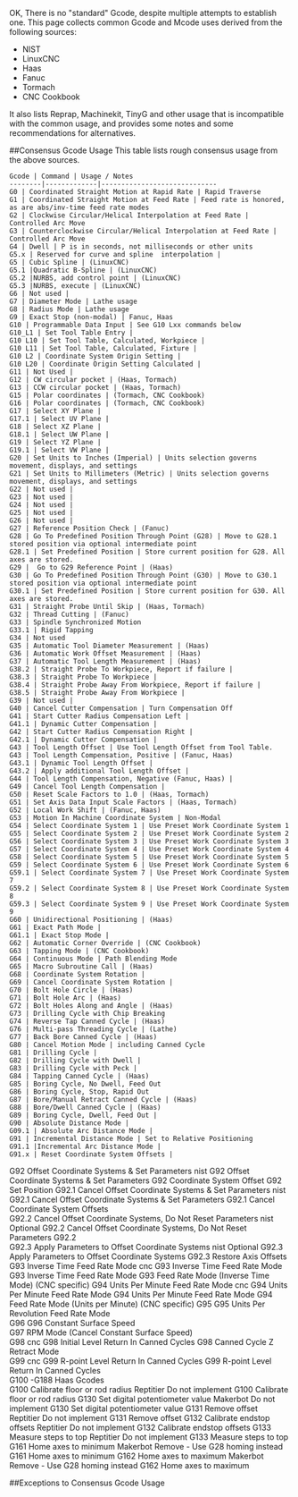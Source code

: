 OK, There is no "standard" Gcode, despite multiple attempts to establish one. This page collects common Gcode and Mcode uses derived from the following sources:

- NIST
- LinuxCNC
- Haas 
- Fanuc
- Tormach
- CNC Cookbook

It also lists Reprap, Machinekit, TinyG and other usage that is incompatible with the common usage, and provides some notes and some recommendations for alternatives.

##Consensus Gcode Usage
This table lists rough consensus usage from the above sources. 

	Gcode | Command | Usage / Notes
	--------|-------------|-----------------------------
	G0 | Coordinated Straight Motion at Rapid Rate | Rapid Traverse
	G1 | Coordinated Straight Motion at Feed Rate | Feed rate is honored, as are abs/inv-time feed rate modes
	G2 | Clockwise Circular/Helical Interpolation at Feed Rate | Controlled Arc Move
	G3 | Counterclockwise Circular/Helical Interpolation at Feed Rate | Controlled Arc Move
	G4 | Dwell | P is in seconds, not milliseconds or other units
	G5.x | Reserved for curve and spline  interpolation |
	G5 | Cubic Spline | (LinuxCNC)
	G5.1 |Quadratic B-Spline | (LinuxCNC)
	G5.2 |NURBS, add control point | (LinuxCNC)
	G5.3 |NURBS, execute | (LinuxCNC)
	G6 | Not used |
	G7 | Diameter Mode | Lathe usage
	G8 | Radius Mode | Lathe usage
	G9 | Exact Stop (non-modal) | Fanuc, Haas
	G10 | Programmable Data Input | See G10 Lxx commands below
	G10_L1 | Set Tool Table Entry |
	G10 L10 | Set Tool Table, Calculated, Workpiece |
	G10 L11 | Set Tool Table, Calculated, Fixture |
	G10 L2 | Coordinate System Origin Setting |
	G10 L20 | Coordinate Origin Setting Calculated |
	G11 | Not Used |
	G12 | CW circular pocket | (Haas, Tormach)
	G13 | CCW circular pocket | (Haas, Tormach) 
	G15 | Polar coordinates | (Tormach, CNC Cookbook)
	G16 | Polar coordinates | (Tormach, CNC Cookbook) 
	G17 | Select XY Plane |
	G17.1 | Select UV Plane | 
	G18 | Select XZ Plane |
	G18.1 | Select UW Plane | 
	G19 | Select YZ Plane |
	G19.1 | Select VW Plane | 
	G20 | Set Units to Inches (Imperial) | Units selection governs movement, displays, and settings
	G21 | Set Units to Millimeters (Metric) | Units selection governs movement, displays, and settings
	G22 | Not used |
	G23 | Not used |
	G24 | Not used |
	G25 | Not used |
	G26 | Not used |
	G27 | Reference Position Check | (Fanuc)	
	G28 | Go To Predefined Position Through Point (G28) | Move to G28.1 stored position via optional intermediate point
	G28.1 | Set Predefined Position | Store current position for G28. All axes are stored.
	G29 |  Go to G29 Reference Point | (Haas)
	G30 | Go To Predefined Position Through Point (G30) | Move to G30.1 stored position via optional intermediate point
	G30.1 | Set Predefined Position | Store current position for G30. All axes are stored.
	G31 | Straight Probe Until Skip | (Haas, Tormach)
	G32 | Thread Cutting | (Fanuc)
	G33 | Spindle Synchronized Motion
	G33.1 | Rigid Tapping
	G34 | Not used
	G35 | Automatic Tool Diameter Measurement | (Haas)
	G36 | Automatic Work Offset Measurement | (Haas)
	G37 | Automatic Tool Length Measurement | (Haas)
	G38.2 | Straight Probe To Workpiece, Report if failure |
	G38.3 | Straight Probe To Workpiece |
	G38.4 | Straight Probe Away From Workpiece, Report if failure |
	G38.5 | Straight Probe Away From Workpiece |
	G39 | Not used |
	G40 | Cancel Cutter Compensation | Turn Compensation Off
	G41 | Start Cutter Radius Compensation Left |
	G41.1 | Dynamic Cutter Compensation |
	G42 | Start Cutter Radius Compensation Right |
	G42.1 | Dynamic Cutter Compensation |
	G43 | Tool Length Offset | Use Tool Length Offset from Tool Table. 
	G43 | Tool Length Compensation, Positive | (Fanuc, Haas)	
	G43.1 | Dynamic Tool Length Offset |
	G43.2 | Apply additional Tool Length Offset |	
	G44 | Tool Length Compensation, Negative (Fanuc, Haas) |
	G49 | Cancel Tool Length Compensation |
	G50 | Reset Scale Factors to 1.0 | (Haas, Tormach)
	G51 | Set Axis Data Input Scale Factors | (Haas, Tormach)
	G52 | Local Work Shift | (Fanuc, Haas)
	G53 | Motion In Machine Coordinate System | Non-Modal
	G54 | Select Coordinate System 1 | Use Preset Work Coordinate System 1
	G55 | Select Coordinate System 2 | Use Preset Work Coordinate System 2
	G56 | Select Coordinate System 3 | Use Preset Work Coordinate System 3
	G57 | Select Coordinate System 4 | Use Preset Work Coordinate System 4
	G58 | Select Coordinate System 5 | Use Preset Work Coordinate System 5
	G59 | Select Coordinate System 6 | Use Preset Work Coordinate System 6
	G59.1 | Select Coordinate System 7 | Use Preset Work Coordinate System 7
	G59.2 | Select Coordinate System 8 | Use Preset Work Coordinate System 8
	G59.3 | Select Coordinate System 9 | Use Preset Work Coordinate System 9
	G60 | Unidirectional Positioning | (Haas)
	G61 | Exact Path Mode |
	G61.1 | Exact Stop Mode	|
	G62 | Automatic Corner Override | (CNC Cookbook)
	G63 | Tapping Mode | (CNC Cookbook)
	G64 | Continuous Mode | Path Blending Mode
	G65 | Macro Subroutine Call | (Haas)
	G68 | Coordinate System Rotation | 
	G69 | Cancel Coordinate System Rotation |
	G70 | Bolt Hole Circle | (Haas)
	G71 | Bolt Hole Arc | (Haas)
	G72 | Bolt Holes Along and Angle | (Haas)	
	G73 | Drilling Cycle with Chip Breaking
	G74 | Reverse Tap Canned Cycle | (Haas)
	G76 | Multi-pass Threading Cycle | (Lathe)
	G77 | Back Bore Canned Cycle | (Haas)
	G80 | Cancel Motion Mode | including Canned Cycle
	G81 | Drilling Cycle |
	G82 | Drilling Cycle with Dwell |
	G83 | Drilling Cycle with Peck |
	G84 | Tapping Canned Cycle | (Haas)	
	G85 | Boring Cycle, No Dwell, Feed Out
	G86 | Boring Cycle, Stop, Rapid Out
	G87 | Bore/Manual Retract Canned Cycle | (Haas)
	G88 | Bore/Dwell Canned Cycle | (Haas)
	G89 | Boring Cycle, Dwell, Feed Out |
	G90 | Absolute Distance Mode |
	G09.1 | Absolute Arc Distance Mode |
	G91 | Incremental Distance Mode	| Set to Relative Positioning
	G91.1 |Incremental Arc Distance Mode |
	G91.x | Reset Coordinate System Offsets | 

G92	Offset Coordinate Systems & Set Parameters	nist		G92	Offset Coordinate Systems & Set Parameters	G92	Coordinate System Offset	G92	Set Position
G92.1	Cancel Offset Coordinate Systems & Set Parameters	nist		G92.1	Cancel Offset Coordinate Systems & Set Parameters	G92.1	Cancel Coordinate System Offsets		
G92.2	Cancel Offset Coordinate Systems, Do Not Reset Parameters	nist	Optional	G92.2	Cancel Offset Coordinate Systems, Do Not Reset Parameters	G92.2			
G92.3	Apply Parameters to Offset Coordinate Systems	nist	Optional	G92.3	Apply Parameters to Offset Coordinate Systems	G92.3	Restore Axis Offsets		
G93	Inverse Time Feed Rate Mode	cnc		G93	Inverse Time Feed Rate Mode	G93	Inverse Time Feed Rate Mode	G93	Feed Rate Mode (Inverse Time Mode) (CNC specific)
G94	Units Per Minute Feed Rate Mode	cnc		G94	Units Per Minute Feed Rate Mode	G94	Units Per Minute Feed Rate Mode	G94	Feed Rate Mode (Units per Minute) (CNC specific)
G95	<reserved>					G95	Units Per Revolution Feed Rate Mode		
G96	<reserved>					G96	Constant Surface Speed		
						G97	RPM Mode (Cancel Constant Surface Speed)		
G98	<reserved>	cnc		G98	Initial Level Return In Canned Cycles	G98	Canned Cycle Z Retract Mode		
G99	<reserved>	cnc		G99	R-point Level Return In Canned Cycles	G99	R-point Level Return In Canned Cycles		
						G100 -G188	Haas Gcodes		
G100	Calibrate floor or rod radius	Reptitier	Do not implement					G100	Calibrate floor or rod radius
G130	Set digital potentiometer value	Makerbot	Do not implement					G130	Set digital potentiometer value
G131	Remove offset	Reptitier	Do not implement					G131	Remove offset
G132	Calibrate endstop offsets	Reptitier	Do not implement					G132	Calibrate endstop offsets
G133	Measure steps to top	Reptitier	Do not implement					G133	Measure steps to top
G161	Home axes to minimum	Makerbot	Remove - Use G28 homing instead					G161	Home axes to minimum
G162	Home axes to maximum	Makerbot	Remove - Use G28 homing instead					G162	Home axes to maximum

##Exceptions to Consensus Gcode Usage

